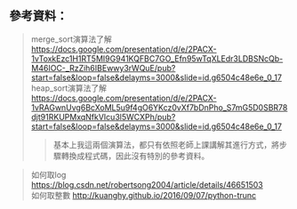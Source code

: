 
## 參考資料：  
> merge_sort演算法了解 https://docs.google.com/presentation/d/e/2PACX-1vToxkEzc1H1RT5MI9G941KQFBC7GO_Efn95wTqXLEdr3LDBSNcQb-M46IOC-_RzZih6IBEwwy3rWQuE/pub?start=false&loop=false&delayms=3000&slide=id.g6504c48e6e_0_17  
> heap_sort演算法了解 https://docs.google.com/presentation/d/e/2PACX-1vRAGwnUvg6BcXoML5u9f4gO6YKcz0vXf7bDnPho_S7mG5D0SBR78djt91RKUPMxqNfkVIcu3l5WCXPh/pub?start=false&loop=false&delayms=3000&slide=id.g6504c48e6e_0_17
>> 基本上我這兩個演算法，都只有依照老師上課講解其進行方式，將步驟轉換成程式碼，因此沒有特別的參考資料。  
  
> 如何取log https://blog.csdn.net/robertsong2004/article/details/46651503  
> 如何取整數 http://kuanghy.github.io/2016/09/07/python-trunc
